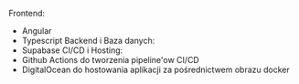 Frontend:

- Angular
- Typescript
  Backend i Baza danych:
- Supabase
  CI/CD i Hosting:
- Github Actions do tworzenia pipeline'ow CI/CD
- DigitalOcean do hostowania aplikacji za pośrednictwem obrazu docker
